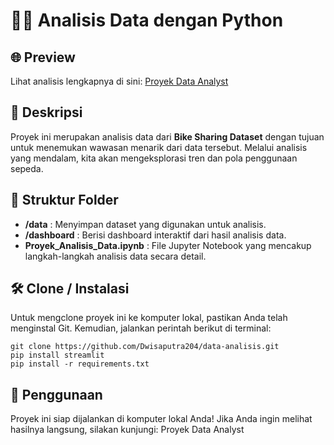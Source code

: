 # 🚴‍♂️ Analisis Data dengan Python

## 🌐 Preview
Lihat analisis lengkapnya di sini: [Proyek Data Analyst](https://proyek-dataanalyst.streamlit.app/)

## 📜 Deskripsi
Proyek ini merupakan analisis data dari **Bike Sharing Dataset** dengan tujuan untuk menemukan wawasan menarik dari data tersebut. Melalui analisis yang mendalam, kita akan mengeksplorasi tren dan pola penggunaan sepeda.

## 📁 Struktur Folder
- **/data** : Menyimpan dataset yang digunakan untuk analisis.
- **/dashboard** : Berisi dashboard interaktif dari hasil analisis data.
- **Proyek_Analisis_Data.ipynb** : File Jupyter Notebook yang mencakup langkah-langkah analisis data secara detail.

## 🛠️ Clone / Instalasi
Untuk mengclone proyek ini ke komputer lokal, pastikan Anda telah menginstal Git. Kemudian, jalankan perintah berikut di terminal:

```shell
git clone https://github.com/Dwisaputra204/data-analisis.git
pip install streamlit
pip install -r requirements.txt
```

## 🚀 Penggunaan
Proyek ini siap dijalankan di komputer lokal Anda! Jika Anda ingin melihat hasilnya langsung, silakan kunjungi: Proyek Data Analyst
